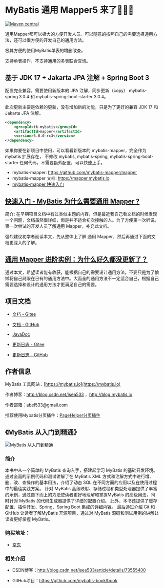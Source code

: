 # MyBatis 通用 Mapper5 来了🎉🎉🎉

[![Maven central](https://maven-badges.herokuapp.com/maven-central/tk.mybatis/mapper/badge.svg)](https://maven-badges.herokuapp.com/maven-central/tk.mybatis/mapper)

通用Mapper都可以极大的方便开发人员。可以随意的按照自己的需要选择通用方法，还可以很方便的开发自己的通用方法。

极其方便的使用MyBatis单表的增删改查。

支持单表操作，不支持通用的多表联合查询。

## 基于 JDK 17 + Jakarta JPA 注解 + Spring Boot 3

配置完全兼容，需要使用新版本的 JPA 注解，同步更新（copy） mybatis-spring 3.0.4 和 mybatis-spring-boot-starter 3.0.4。

此次更新主要是依赖的更新，没有增加新的功能，只是为了更好的兼容 JDK 17 和 Jakarta JPA 注解。

```xml
<dependency>
    <groupId>tk.mybatis</groupId>
    <artifactId>mapper</artifactId>
    <version>5.0.0-rc3</version>
</dependency>
```

如果你要在新项目中使用，可以看看新版本的 mybatis-mapper，完全作为 mybatis 扩展存在，
不修改 mybatis, mybatis-spring, mybatis-spring-boot-starter 任何代码，不需要额外配置，可以快速上手。

- mybatis-mapper: https://github.com/mybatis-mapper/mapper
- mybatis-mapper 文档: https://mapper.mybatis.io
- [mybatis-mapper 快速入门](https://mapper.mybatis.io/docs/1.getting-started.html#%E4%BB%8B%E7%BB%8D)

## [**快速入门 - MyBatis 为什么需要通用 Mapper ?**](https://blog.csdn.net/isea533/article/details/83045335)

简介: 在早期项目文档中有过类似主题的内容，但是最近我自己看文档的时候发现一个问题，文档虽然很详细，但是并不适合初次接触的人。为了方便第一次听说，第一次尝试的开发人员了解通用 Mapper，补充此文档。

强烈建议初学者阅读本文，先从整体上了解 通用 Mapper，然后再通过下面的文档更深入的了解。

## [**通用 Mapper 进阶实例：为什么好久都没更新了？**](https://blog.csdn.net/isea533/article/details/104776347)

通过本文，希望读者能有收获，能根据自己的需要设计通用方法，不要只是为了偷懒将自己局限在已有的通用方法中。大而全的通用方法不一定适合自己，根据自己需要选择和设计的通用方法才更满足自己的需要。

## 项目文档

- [文档 - Gitee](https://gitee.com/free/Mapper/wikis/Home)

- [文档 - GitHub](https://github.com/abel533/Mapper/wiki)

- [JavaDoc](https://apidoc.gitee.com/free/Mapper/)

- [更新日志 - Gitee](https://gitee.com/free/Mapper/wikis/changelog)

- [更新日志 - GitHub](https://github.com/abel533/Mapper/wiki/changelog)

## 作者信息

MyBatis 工具网站：[https://mybatis.io](https://mybatis.io)

作者博客：http://blog.csdn.net/isea533 ，http://blog.mybatis.io

作者邮箱：abel533@gmail.com

推荐使用Mybatis分页插件：[PageHelper分页插件](https://github.com/pagehelper/Mybatis-PageHelper)

## 《MyBatis 从入门到精通》

![MyBatis 从入门到精通](https://github.com/mybatis-book/book/raw/master/book.png)

### 简介

本书中从一个简单的 MyBatis 查询入手，搭建起学习 MyBatis 的基础开发环境。 通过全面的示例代码和测试讲解了在 MyBatis XML 方式和注解方式中进行增、删、改、查操作的基本用法，介绍了动态 SQL
在不同方面的应用以及在使用过程中的最佳实践方案。 针对 MyBatis 高级映射、存储过程和类型处理器提供了丰富的示例，通过自下而上的方法使读者更好地理解和掌握MyBatis 的高级用法，同时针对 MyBatis
的代码生成器提供了详细的配置介绍。 此外，本书还提供了缓存配置、插件开发、Spring、Spring Boot 集成的详细内容。 最后通过介绍 Git 和 GitHub 让读者了解MyBatis 开源项目，通过对 MyBatis
源码和测试用例的讲解让读者更好掌握 MyBatis。

### 购买地址：

- [京东](https://item.jd.com/12103309.html)

### 相关介绍

- CSDN博客：http://blog.csdn.net/isea533/article/details/73555400

- GitHub项目：https://github.com/mybatis-book/book
